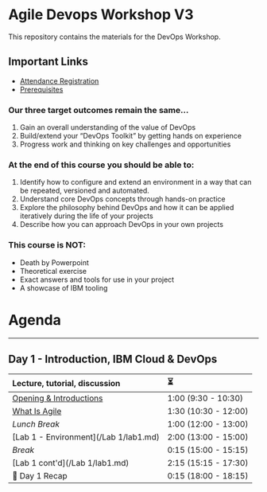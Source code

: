 # Agile Devops Workshop V3

This repository contains the materials for the DevOps Workshop.

## Important Links

* [Attendance Registration](./presentations/Attendance%20Registration%20Slide-2.ppt)
* [Prerequisites](./prereqs.md)

### Our three target outcomes remain the same...

1. Gain an overall understanding of the value of DevOps
1. Build/extend your “DevOps Toolkit” by getting hands on experience
1. Progress work and thinking on key challenges and opportunities

### At the end of this course you should be able to:

1. Identify how to configure and extend an environment in a way that can be repeated, versioned and automated.
1. Understand core DevOps concepts through hands-on practice
1. Explore the philosophy behind DevOps and how it can be applied iteratively during the life of your projects
1. Describe how you can approach DevOps in your own projects

### This course is NOT:

* Death by Powerpoint
* Theoretical exercise
* Exact answers and tools for use in your project
* A showcase of IBM tooling

# Agenda

---

## Day 1 - Introduction, IBM Cloud & DevOps

| Lecture, tutorial, discussion                                                                                                            | :hourglass_flowing_sand: |
| :--------------------------------------------------------------------------------------------------------------------------------------- | :----------------------- |
| [Opening & Introductions](/Intro/intro.md)                                                                                                             | 1:00 (9:30 - 10:30)
| [What Is Agile](/Intro/whatIsAgile.md) | 1:30 (10:30 - 12:00)
| _Lunch Break_                                                                                                                            | 1:00 (12:00 - 13:00)     |
| [Lab 1 - Environment](/Lab 1/lab1.md) | 2:00 (13:00 - 15:00)
| _Break_                                                                                                                                  | 0:15 (15:00 - 15:15)     |
| [Lab 1 cont'd](/Lab 1/lab1.md) | 2:15 (15:15 - 17:30)
| :tophat: Day 1 Recap                                                                                                                              | 0:15 (18:00 - 18:15)
